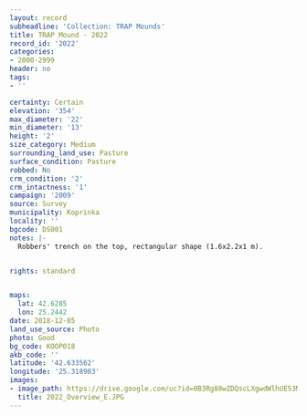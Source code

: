 ```yaml
---
layout: record
subheadline: 'Collection: TRAP Mounds'
title: TRAP Mound - 2022
record_id: '2022'
categories:
- 2000-2999
header: no
tags:
- ''

certainty: Certain
elevation: '354'
max_diameter: '22'
min_diameter: '13'
height: '2'
size_category: Medium
surrounding_land_use: Pasture
surface_condition: Pasture
robbed: No
crm_condition: '2'
crm_intactness: '1'
campaign: '2009'
source: Survey
municipality: Koprinka
locality: ''
bgcode: DS001
notes: |-
  Robbers' trench on the top, rectangular shape (1.6x2.2x1 m).


rights: standard


maps:
  lat: 42.6285
  lon: 25.2442
date: 2018-12-05
land_use_source: Photo
photo: Good
bg_code: KOOP018
akb_code: ''
latitude: '42.633562'
longitude: '25.318983'
images:
- image_path: https://drive.google.com/uc?id=0B3Rg88wZDQscLXgwdWlhUE53MG8
  title: 2022_Overview_E.JPG
---
```

